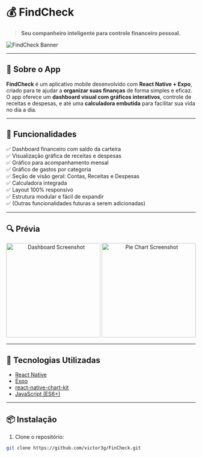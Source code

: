 # 💰 FindCheck

> **Seu companheiro inteligente para controle financeiro pessoal.**

![FindCheck Banner](./assets/banner.png) <!-- Adicionar Banner (pendente) -->

---

## 📱 Sobre o App

**FindCheck** é um aplicativo mobile desenvolvido com **React Native + Expo**, criado para te ajudar a **organizar suas finanças** de forma simples e eficaz. O app oferece um **dashboard visual com gráficos interativos**, controle de receitas e despesas, e até uma **calculadora embutida** para facilitar sua vida no dia a dia.

---

## 🧩 Funcionalidades

✅ Dashboard financeiro com saldo da carteira  
✅ Visualização gráfica de receitas e despesas  
✅ Gráfico para acompanhamento mensal  
✅ Gráfico de gastos por categoria  
✅ Seção de visão geral: Contas, Receitas e Despesas  
✅ Calculadora integrada  
✅ Layout 100% responsivo  
✅ Estrutura modular e fácil de expandir  
✅ (Outras funcionalidades futuras a serem adicionadas)

---

## 🔍 Prévia

<div align="center">
  <img src="./assets/screenshot-dashboard.png" alt="Dashboard Screenshot" width="250" />
  <img src="./assets/screenshot-piechart.png" alt="Pie Chart Screenshot" width="250" />
</div>

---

## 🚀 Tecnologias Utilizadas

- [React Native](https://reactnative.dev/)
- [Expo](https://expo.dev/)
- [react-native-chart-kit](https://github.com/indiespirit/react-native-chart-kit)
- [JavaScript (ES6+)](https://developer.mozilla.org/pt-BR/docs/Web/JavaScript)

---

## 📦 Instalação

1. Clone o repositório:

```bash
git clone https://github.com/victor3g/FinCheck.git

